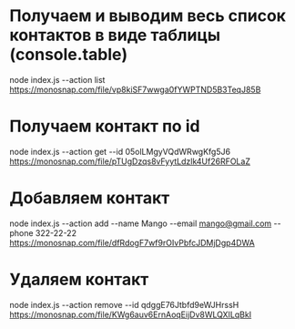 # Получаем и выводим весь список контактов в виде таблицы (console.table)
node index.js --action list
https://monosnap.com/file/vp8kiSF7wwga0fYWPTND5B3TeqJ85B

# Получаем контакт по id
node index.js --action get --id 05olLMgyVQdWRwgKfg5J6
https://monosnap.com/file/pTUgDzqs8vFyytLdzlk4Uf26RFOLaZ

# Добавляем контакт
node index.js --action add --name Mango --email mango@gmail.com --phone 322-22-22
https://monosnap.com/file/dfRdogF7wf9rOIvPbfcJDMjDgp4DWA

# Удаляем контакт
node index.js --action remove --id qdggE76Jtbfd9eWJHrssH
https://monosnap.com/file/KWg6auv6ErnAoqEijDv8WLQXILqBkI